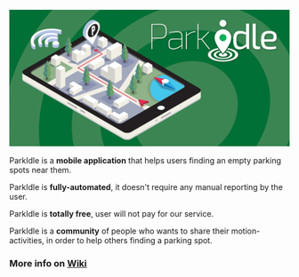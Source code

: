 
![ParkIdle_Miniature](https://github.com/ParkIdle/ParkIdle-Android/blob/master/documentation/screenshots/miniatura1024x500.png)

ParkIdle is a **mobile application** that helps users finding an empty parking spots near them.

ParkIdle is **fully-automated**, it doesn't require any manual reporting by the user.

ParkIdle is **totally free**, user will not pay for our service.

ParkIdle is a **community** of people who wants to share their motion-activities, in order to help others finding a parking spot.

### More info on [Wiki](https://github.com/ParkIdle/ParkIdle-Android/wiki)
  


